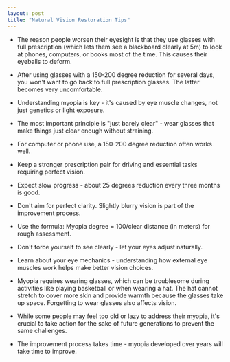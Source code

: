 ```yaml
---
layout: post
title: "Natural Vision Restoration Tips"
---
```


* The reason people worsen their eyesight is that they use glasses with full prescription (which lets them see a blackboard clearly at 5m) to look at phones, computers, or books most of the time. This causes their eyeballs to deform.

* After using glasses with a 150-200 degree reduction for several days, you won't want to go back to full prescription glasses. The latter becomes very uncomfortable.

* Understanding myopia is key - it's caused by eye muscle changes, not just genetics or light exposure.

* The most important principle is "just barely clear" - wear glasses that make things just clear enough without straining.

* For computer or phone use, a 150-200 degree reduction often works well.

* Keep a stronger prescription pair for driving and essential tasks requiring perfect vision.

* Expect slow progress - about 25 degrees reduction every three months is good.

* Don't aim for perfect clarity. Slightly blurry vision is part of the improvement process.

* Use the formula: Myopia degree = 100/clear distance (in meters) for rough assessment.

* Don't force yourself to see clearly - let your eyes adjust naturally.

* Learn about your eye mechanics - understanding how external eye muscles work helps make better vision choices.

* Myopia requires wearing glasses, which can be troublesome during activities like playing basketball or when wearing a hat. The hat cannot stretch to cover more skin and provide warmth because the glasses take up space. Forgetting to wear glasses also affects vision.

* While some people may feel too old or lazy to address their myopia, it's crucial to take action for the sake of future generations to prevent the same challenges.

* The improvement process takes time - myopia developed over years will take time to improve.

